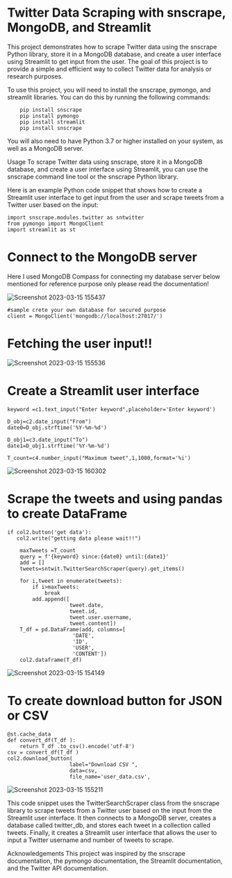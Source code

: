 # Twitter Data Scraping with snscrape, MongoDB, and Streamlit
This project demonstrates how to scrape Twitter data using the snscrape Python library, store it in a MongoDB database, and create a user interface using Streamlit to get input from the user. The goal of this project is to provide a simple and efficient way to collect Twitter data for analysis or research purposes.





To use this project, you will need to install the snscrape, pymongo, and streamlit libraries. You can do this by running the following commands:


        pip install snscrape
        pip install pymongo
        pip install streamlit
        pip install snscrape
       
        
You will also need to have Python 3.7 or higher installed on your system, as well as a MongoDB server.

Usage
To scrape Twitter data using snscrape, store it in a MongoDB database, and create a user interface using Streamlit, you can use the snscrape command line tool or the snscrape Python library.

Here is an example Python code snippet that shows how to create a Streamlit user interface to get input from the user and scrape tweets from a Twitter user based on the input:


    import snscrape.modules.twitter as sntwitter
    from pymongo import MongoClient
    import streamlit as st

# Connect to the MongoDB server
Here I used MongoDB Compass for connecting my database server below mentioned for reference purpose only please read the documentation!

![Screenshot 2023-03-15 155437](https://user-images.githubusercontent.com/68391060/225282419-b944e65c-0731-4494-922f-957f6cf07030.png)


    #sample crete your own database for secured purpose
    client = MongoClient('mongodb://localhost:27017/')
# Fetching the user input!!

![Screenshot 2023-03-15 155536](https://user-images.githubusercontent.com/68391060/225281554-d345dd01-cb2e-43d8-9b4a-d6229513e8e9.png)

# Create a Streamlit user interface
 
    keyword =c1.text_input("Enter keyword",placeholder='Enter keyword')

    D_obj=c2.date_input("From")
    date0=D_obj.strftime('%Y-%m-%d')

    D_obj1=c3.date_input("To")
    date1=D_obj1.strftime('%Y-%m-%d')

    T_count=c4.number_input("Maximum tweet",1,1000,format='%i')


![Screenshot 2023-03-15 160302](https://user-images.githubusercontent.com/68391060/225283303-500f642e-b7d5-4572-a93e-a26b96151fbe.png)


# Scrape the tweets and using pandas to create DataFrame

    if col2.button('get data'):
       col2.write("getting data please wait!!")

        maxTweets =T_count
        query = f'{keyword} since:{date0} until:{date1}'
        add = []
        tweets=sntwit.TwitterSearchScraper(query).get_items()

        for i,tweet in enumerate(tweets):
            if i>maxTweets:
                break
            add.append([
                        tweet.date, 
                        tweet.id, 
                        tweet.user.username, 
                        tweet.content])
        T_df = pd.DataFrame(add, columns=[
                         'DATE',
                         'ID',
                         'USER',
                         'CONTENT'])
        col2.dataframe(T_df)

![Screenshot 2023-03-15 154149](https://user-images.githubusercontent.com/68391060/225279599-a34ef7e3-6b73-4cf1-ade9-381a514ba595.png)
        
# To create download button for JSON or CSV
    @st.cache_data
    def convert_df(T_df ):
        return T_df .to_csv().encode('utf-8')
    csv = convert_df(T_df )
    col2.download_button(
                        label="Download CSV ",
                        data=csv,
                        file_name='user_data.csv',
                        
![Screenshot 2023-03-15 155211](https://user-images.githubusercontent.com/68391060/225282672-761bc643-a81b-4ea4-a15a-32df794e74ab.png)


This code snippet uses the TwitterSearchScraper class from the snscrape library to scrape tweets from a Twitter user based on the input from the Streamlit user interface. It then connects to a MongoDB server, creates a database called twitter_db, and stores each tweet in a collection called tweets. Finally, it creates a Streamlit user interface that allows the user to input a Twitter username and number of tweets to scrape.


Acknowledgements
This project was inspired by the snscrape documentation, the pymongo documentation, the Streamlit documentation, and the Twitter API documentation.
